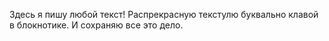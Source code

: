 Здесь я пишу любой текст! Распрекрасную текстулю буквально клавой в блокнотике. И сохраняю все это дело.